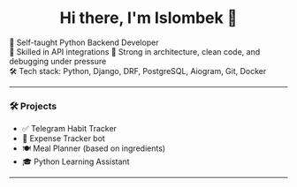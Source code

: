 <h1 align="center">Hi there, I'm Islombek 👋</h1>

🎯 Self-taught Python Backend Developer  
🔌 Skilled in API integrations
🧠 Strong in architecture, clean code, and debugging under pressure  
🛠 Tech stack: Python, Django, DRF, PostgreSQL, Aiogram, Git, Docker

---

### 🛠 Projects
- ✅ Telegram Habit Tracker
- 💸 Expense Tracker bot
- 🍽 Meal Planner (based on ingredients)
- 🎓 Python Learning Assistant

---

